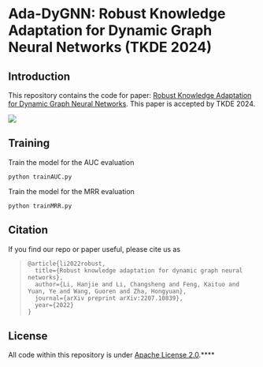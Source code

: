 # Ada-DyGNN: Robust Knowledge Adaptation for Dynamic Graph Neural Networks (TKDE 2024)



## Introduction

This repository contains the code for paper: [Robust Knowledge Adaptation for Dynamic Graph Neural Networks](https://arxiv.org/abs/2207.10839). This paper is accepted by TKDE 2024. 

![](./assets/AdaDyGNN.png)



## Training

Train the model for the AUC evaluation

```
python trainAUC.py
```

Train the model for the MRR evaluation

```
python trainMRR.py
```



## Citation

If you find our repo or paper useful, please cite us as

> ```
> @article{li2022robust,
>   title={Robust knowledge adaptation for dynamic graph neural networks},
>   author={Li, Hanjie and Li, Changsheng and Feng, Kaituo and Yuan, Ye and Wang, Guoren and Zha, Hongyuan},
>   journal={arXiv preprint arXiv:2207.10839},
>   year={2022}
> }
> ```

## License

All code within this repository is under [Apache License 2.0](https://www.apache.org/licenses/LICENSE-2.0).****

